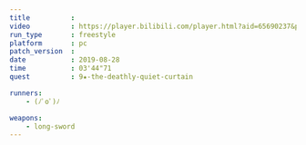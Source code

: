 ```yaml
---
title          :
video          : https://player.bilibili.com/player.html?aid=65690237&p=1
run_type       : freestyle
platform       : pc
patch_version  : 
date           : 2019-08-28
time           : 03'44"71
quest          : 9★-the-deathly-quiet-curtain

runners:
    - (ﾉﾟοﾟ)ﾉ

weapons:
    - long-sword
---
```

